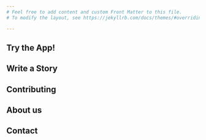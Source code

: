 ```yaml
---
# Feel free to add content and custom Front Matter to this file.
# To modify the layout, see https://jekyllrb.com/docs/themes/#overriding-theme-defaults

---
```


## Try the App!

## Write a Story

## Contributing

## About us

## Contact
